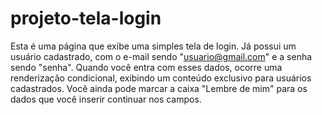 # projeto-tela-login
 Esta é uma página que exibe uma simples tela de login. Já possui um usuário cadastrado, com o e-mail sendo "usuario@gmail.com" e a senha sendo "senha". Quando você entra com esses dados, ocorre uma renderização condicional, exibindo um conteúdo exclusivo para usuários cadastrados. Você ainda pode marcar a caixa "Lembre de mim" para os dados que você inserir continuar nos campos.
